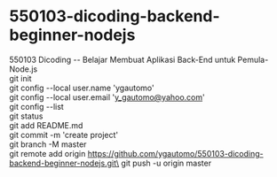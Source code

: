 # 550103-dicoding-backend-beginner-nodejs
550103 Dicoding -- Belajar Membuat Aplikasi Back-End untuk Pemula- Node.js\
git init\
git config --local user.name 'ygautomo'\
git config --local user.email 'y_gautomo@yahoo.com'\
git config --list\
git status\
git add README.md\
git commit -m 'create project'\
git branch -M master\
git remote add origin https://github.com/ygautomo/550103-dicoding-backend-beginner-nodejs.git\
git push -u origin master
